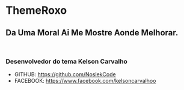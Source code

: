 # ThemeRoxo

## Da Uma Moral Ai Me Mostre Aonde Melhorar.

![]()

![]()

### Desenvolvedor do tema Kelson Carvalho

* GITHUB: https://github.com/NoslekCode
* FACEBOOK: https://www.facebook.com/kelsoncarvalhoo